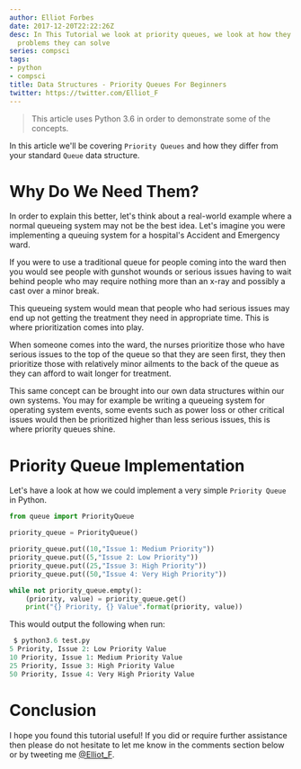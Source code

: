 ```yaml
---
author: Elliot Forbes
date: 2017-12-20T22:22:26Z
desc: In This Tutorial we look at priority queues, we look at how they work and what
  problems they can solve
series: compsci
tags:
- python
- compsci
title: Data Structures - Priority Queues For Beginners
twitter: https://twitter.com/Elliot_F
---
```


> This article uses Python 3.6 in order to demonstrate some of the concepts.

In this article we'll be covering `Priority Queues` and how they differ from your standard `Queue` data structure. 

# Why Do We Need Them?

In order to explain this better, let's think about a real-world example where a normal queueing system may not be the best idea. Let's imagine you were implementing a queuing system for a hospital's Accident and Emergency ward.

If you were to use a traditional queue for people coming into the ward then you would see people with gunshot wounds or serious issues having to wait behind people who may require nothing more than an x-ray and possibly a cast over a minor break. 

This queueing system would mean that people who had serious issues may end up not getting the treatment they need in appropriate time. This is where prioritization comes into play.

When someone comes into the ward, the nurses prioritize those who have serious issues to the top of the queue so that they are seen first, they then prioritize those with relatively minor ailments to the back of the queue as they can afford to wait longer for treatment. 

This same concept can be brought into our own data structures within our own systems. You may for example be writing a queueing system for operating system events, some events such as power loss or other critical issues would then be prioritized higher than less serious issues, this is where priority queues shine.

# Priority Queue Implementation

Let's have a look at how we could implement a very simple `Priority Queue` in Python.

```py
from queue import PriorityQueue

priority_queue = PriorityQueue()

priority_queue.put((10,"Issue 1: Medium Priority"))
priority_queue.put((5,"Issue 2: Low Priority"))
priority_queue.put((25,"Issue 3: High Priority"))
priority_queue.put((50,"Issue 4: Very High Priority"))

while not priority_queue.empty():
    (priority, value) = priority_queue.get()
    print("{} Priority, {} Value".format(priority, value))
```

This would output the following when run:

```py
 $ python3.6 test.py
5 Priority, Issue 2: Low Priority Value
10 Priority, Issue 1: Medium Priority Value
25 Priority, Issue 3: High Priority Value
50 Priority, Issue 4: Very High Priority Value
```

# Conclusion

I hope you found this tutorial useful! If you did or require further assistance then please do not hesitate to let me know in the comments section below or by tweeting me [@Elliot_F](https://twitter.com/elliot_f).